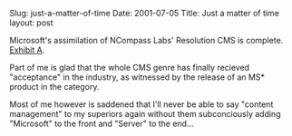 Slug: just-a-matter-of-time
Date: 2001-07-05
Title: Just a matter of time
layout: post

Microsoft&#39;s assimilation of NCompass Labs&#39; Resolution CMS is complete. <a href="http://www.microsoft.com/cmserver/evaluation/tour.htm">Exhibit A</a>.<p>

Part of me is glad that the whole CMS genre has finally recieved &quot;acceptance&quot; in the industry, as witnessed by the release of an MS* product in the category. <p>

Most of me however is saddened that I&#39;ll never be able to say &quot;content management&quot; to my superiors again without them subconciously adding &quot;Microsoft&quot; to the front and &quot;Server&quot; to the end...</p></p>
